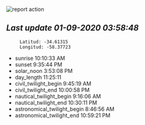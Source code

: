 ![report action](https://github.com/matiasz8/actions-for-reports/workflows/report%20action/badge.svg?branch=develop) 


## *****Last update 01-09-2020 03:58:48*****



		 Latitud: -34.61315
		 Longitud: -58.37723

 - sunrise 	 10:10:33 AM
 - sunset 	 9:35:44 PM
 - solar_noon 	 3:53:08 PM
 - day_length 	 11:25:11
 - civil_twilight_begin 	 9:45:19 AM
 - civil_twilight_end 	 10:00:58 PM
 - nautical_twilight_begin 	 9:16:06 AM
 - nautical_twilight_end 	 10:30:11 PM
 - astronomical_twilight_begin 	 8:46:56 AM
 - astronomical_twilight_end 	 10:59:21 PM
